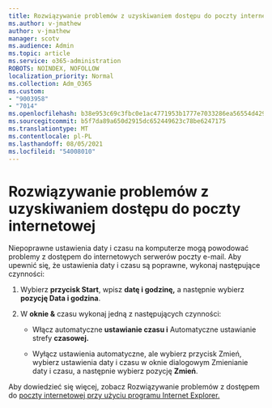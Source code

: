 ```yaml
---
title: Rozwiązywanie problemów z uzyskiwaniem dostępu do poczty internetowej
ms.author: v-jmathew
author: v-jmathew
manager: scotv
ms.audience: Admin
ms.topic: article
ms.service: o365-administration
ROBOTS: NOINDEX, NOFOLLOW
localization_priority: Normal
ms.collection: Adm_O365
ms.custom:
- "9003958"
- "7014"
ms.openlocfilehash: b38e953c69c3fbc0e1ac4771953b1777e7033286ea56554d42952c2df696bd70
ms.sourcegitcommit: b5f7da89a650d2915dc652449623c78be6247175
ms.translationtype: MT
ms.contentlocale: pl-PL
ms.lasthandoff: 08/05/2021
ms.locfileid: "54008010"
---
```

# <a name="troubleshoot-problems-with-accessing-webmail"></a>Rozwiązywanie problemów z uzyskiwaniem dostępu do poczty internetowej

Niepoprawne ustawienia daty i czasu na komputerze mogą powodować problemy z dostępem do internetowych serwerów poczty e-mail. Aby upewnić się, że ustawienia daty i czasu są poprawne, wykonaj następujące czynności:

1. Wybierz **przycisk Start**, wpisz **datę i godzinę,** a następnie wybierz **pozycję Data i godzina**.
2. W **oknie &** czasu wykonaj jedną z następujących czynności:

    - Włącz automatyczne **ustawianie czasu i** Automatyczne ustawianie strefy **czasowej.**

    - Wyłącz ustawienia automatyczne, ale  wybierz przycisk Zmień,  wybierz ustawienia  daty i czasu w oknie dialogowym Zmienianie daty i czasu, a następnie wybierz pozycję **Zmień**. 

Aby dowiedzieć się więcej, zobacz Rozwiązywanie problemów z dostępem do [poczty internetowej przy użyciu programu Internet Explorer.](https://answers.microsoft.com/windows/forum/all/problem-accessing-email-through-ie/41f871f3-6df3-4bc9-a5bd-7f71651a2888)
